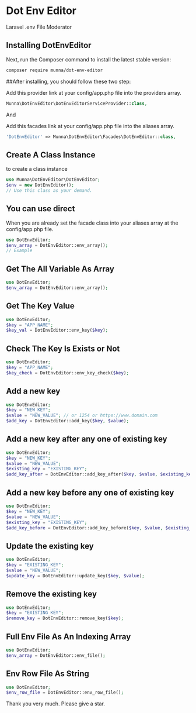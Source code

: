 # Dot Env Editor
Laravel .env File Moderator

## Installing DotEnvEditor

Next, run the Composer command to install the latest stable version:

```bash
composer require munna/dot-env-editor
```


##After installing, you should follow these two step:

Add this provider link at your config/app.php file into the providers array.
```php
Munna\DotEnvEditor\DotEnvEditorServiceProvider::class,
```

And  

Add this facades link at your config/app.php file into the aliases array.
```php
'DotEnvEditor' => Munna\DotEnvEditor\Facades\DotEnvEditor::class,
```

## Create A Class Instance

to create a class instance 
```php
use Munna\DotEnvEditor\DotEnvEditor;
$env = new DotEnvEditor();
// Use this class as your demand.
```

## You can use direct
When you are already set the facade class into your aliases array at the config/app.php file.
```php
use DotEnvEditor;
$env_array = DotEnvEditor::env_array();
// Example
```

## Get The All Variable As Array
```php
use DotEnvEditor;
$env_array = DotEnvEditor::env_array();
```

## Get The Key Value
```php
use DotEnvEditor;
$key = "APP_NAME";
$key_val = DotEnvEditor::env_key($key);
```

## Check The Key Is Exists or Not
```php
use DotEnvEditor;
$key = "APP_NAME";
$key_check = DotEnvEditor::env_key_check($key);
```

## Add a new key
```php
use DotEnvEditor;
$key = "NEW_KEY";
$value = "NEW_VALUE"; // or 1254 or https://www.domain.com
$add_key = DotEnvEditor::add_key($key, $value);
```

## Add a new key after any one of existing key
```php
use DotEnvEditor;
$key = "NEW_KEY";
$value = "NEW_VALUE";
$existing_key = "EXISTING_KEY";
$add_key_after = DotEnvEditor::add_key_after($key, $value, $existing_key);
```

## Add a new key before any one of existing key
```php
use DotEnvEditor;
$key = "NEW_KEY";
$value = "NEW_VALUE";
$existing_key = "EXISTING_KEY";
$add_key_before = DotEnvEditor::add_key_before($key, $value, $existing_key);
```

## Update the existing key
```php
use DotEnvEditor;
$key = "EXISTING_KEY";
$value = "NEW_VALUE";
$update_key = DotEnvEditor::update_key($key, $value);
```

## Remove the existing key
```php
use DotEnvEditor;
$key = "EXISTING_KEY";
$remove_key = DotEnvEditor::remove_key($key);
```


## Full Env File As An Indexing Array
```php
use DotEnvEditor;
$env_array = DotEnvEditor::env_file();
```

## Env Row File As String
```php
use DotEnvEditor;
$env_row_file = DotEnvEditor::env_row_file();
```

Thank you very much. Please give a star.